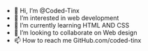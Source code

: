- 👋 Hi, I’m @Coded-Tinx
- 👀 I’m interested in web development 
- 🌱 I’m currently learning  HTML AND CSS
- 💞️ I’m looking to collaborate on Web design 
- 📫 How to reach me GitHub.com/coded-tinx

<!---
Coded-Tinx/Coded-Tinx is a ✨ special ✨ repository because its `README.md` (this file) appears on your GitHub profile.
You can click the Preview link to take a look at your changes.
--->
